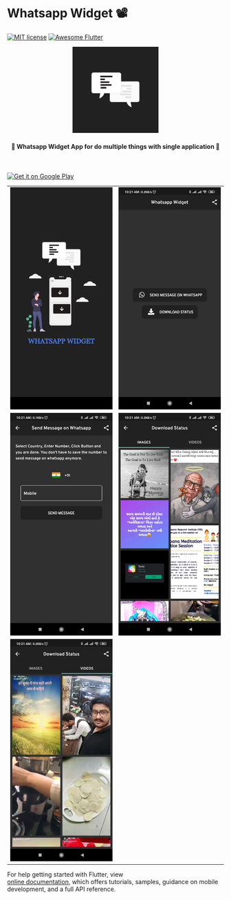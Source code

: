 # Whatsapp Widget 📽

[![MIT license](http://img.shields.io/badge/license-MIT-brightgreen.svg)](http://opensource.org/licenses/MIT)
<a href="https://github.com/Solido/awesome-flutter">
   <img alt="Awesome Flutter" src="https://img.shields.io/badge/Awesome-Flutter-blue.svg?longCache=true&style=flat-square" />
</a>

<div align="center">
  <img src="assets/images/icon.png" width=200> 
</div>


<h4 align="center">
 🦋 Whatsapp Widget App for do multiple things with single application 🚀
</h4>
 
<br/>
<br/> 

<a href="https://play.google.com/store/apps/dev?id=7435506917924983096">
 <img alt='Get it on Google Play' src='https://play.google.com/intl/en_gb/badges/images/generic/en_badge_web_generic.png' width="230">
</a>
 

<div style="text-align: center">
	<table>
		<tr>
			<td style="text-align: center"><img src="wawidget/splash.jpg" width="600"/></td>
			<td style="text-align: center"><img src="wawidget/1.jpg" width="610"/></td>
		</tr>
		<tr>
			<td style="text-align: center"><img src="wawidget/2.jpg" width="600"/></td>
			<td style="text-align: center"><img src="wawidget/3.jpg" width="610"/></td>
		</tr>
		<tr>
			<td style="text-align: center"><img src="wawidget/4.jpg" width="610"/></td>
		</tr>
	</table>
</div>

For help getting started with Flutter, view   
[online documentation](https://flutter.io/docs), which offers tutorials, 
samples, guidance on mobile development, and a full API reference.
